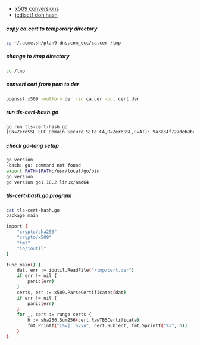 - [x509 conversions](https://www.ssl.com/guide/pem-der-crt-and-cer-x-509-encodings-and-conversions)
- [jedisct1 doh hash](https://gist.github.com/jedisct1/d6cb41742a1ceb54d48cc286f3d5c5fa)

##### copy ca.cert to temporary directory
```sh
cp ~/.acme.sh/plan9-dns.com_ecc/ca.cer /tmp
```
##### change to /tmp directory
```sh
cd /tmp
```
##### convert cert from pem to der
```sh
openssl x509 -outform der -in ca.cer -out cert.der
```
##### run tls-cert-hash.go
```sh
go run tls-cert-hash.go 
[CN=ZeroSSL ECC Domain Secure Site CA,O=ZeroSSL,C=AT]: 9a3a34f727deb9bca51003d9ce9c39f8f27dd9c5242901c2bab1a44e635a0219
```


##### check go-lang setup
```sh
go version
-bash: go: command not found
export PATH=$PATH:/usr/local/go/bin
go version
go version go1.18.2 linux/amd64
```
##### tls-cert-hash.go program
```sh
cat tls-cert-hash.go
package main

import (
	"crypto/sha256"
	"crypto/x509"
	"fmt"
	"io/ioutil"
)

func main() {
	dat, err := ioutil.ReadFile("/tmp/cert.der")
	if err != nil {
		panic(err)
	}
	certs, err := x509.ParseCertificates(dat)
	if err != nil {
		panic(err)
	}
	for _, cert := range certs {
		h := sha256.Sum256(cert.RawTBSCertificate)
		fmt.Printf("[%v]: %v\n", cert.Subject, fmt.Sprintf("%x", h))
	}
}
```
